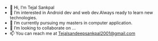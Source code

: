 - 👋 Hi, I’m Tejal Sankpal
- 👀 I’m interested in Android dev and web dev.Always ready to learn new technologies.
- 🌱 I’m currently pursuing my masters in computer application.
- 💞️ I’m looking to collaborate on ...
- 📫 You can reach me at Tejalsandeepsankpal2001@gmail.com

<!---
Tejalsankpal1212/Tejalsankpal1212 is a ✨ special ✨ repository because its `README.md` (this file) appears on your GitHub profile.
You can click the Preview link to take a look at your changes.
--->
